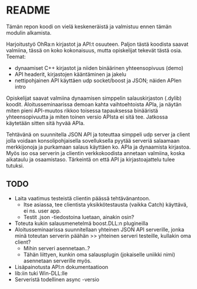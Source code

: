 # README #

Tämän repon koodi on vielä keskeneräistä ja valmistuu ennen tämän modulin alkamista.

Harjoitustyö OhRa:n kirjastot ja API:t osuuteen. Paljon tästä koodista saavat valmiina, tässä on koko kokonaisuus, mutta opiskelijat tekevät tästä osia. Teemat:

* dynaamiset C++ kirjastot ja niiden binäärinen yhteensopivuus (demo)
* API headerit, kirjastojen kääntäminen ja jakelu
* nettipohjainen API käyttäen udp socket/boost ja JSON; näiden APIen intro


Opiskelijat saavat valmiina dynaamisen simppelin salauskirjaston (.dylib) koodit. Aloitusseminaarissa demoan kahta vaihtoehtoista APIa, ja näytän miten pieni API-muutos rikkoo toisessa tapauksessa binääristä yhteensopivuutta ja miten toinen versio APIsta ei sitä tee. Jatkossa käytetään sitten sitä hyvää APIa.

Tehtävänä on suunnitella JSON API ja toteuttaa simppeli udp server ja client jolla voidaan konsolipohjaisella sovelluksella pyytää serveriä salaamaan merkkijonoja ja purkamaan salaus käyttäen ko. APIa ja dynaamista kirjastoa. Myös iso osa serverin ja clientin verkkokoodista annetaan valmiina, koska aikataulu ja osaamistaso. Tärkeintä on että API ja kirjastoajattelu tulee tutuksi.

## TODO

* Laita vaatimus testeistä clientin päässä tehtävänantoon.
    * Itse asiassa, tee clientista yksikkötestausta (vaikka Catch) käyttävä, ei ns. user app. 
    * Testit .json -tiedostoina luetaan, ainakin osin?
* Toteuta kukin salausmenetelmä boost.DLL:n plugineilla
* Aloitusseminaarissa suunnitellaan yhteinen JSON API serverille, jonka minä toteutan serverin päähän >> yhteinen serveri testeille, kullakin oma client?
    * Mihin serveri asennetaan..?
    * Tähän liittyen, kunkin oma salausplugin (jokaiselle uniikki nimi) asennetaan serverille myös.
* Lisäpainotusta API:n dokumentaatioon
* lib:iin tuki Win-DLL:lle
* Serveristä todellinen async -versio